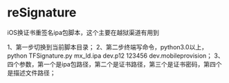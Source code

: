 # reSignature
iOS换证书重签名ipa包脚本，这个主要在越狱渠道有用到

1、第一步切换到当前脚本目录；
2、第二步终端写命令，python3.0以上，python TFSignature.py mx_ld.ipa dev.p12 123456 dev.mobileprovision；
3、四个参数，第一个是ipa包路径，第二个是证书路径，第三个是证书密码，第四个是描述文件路径；
